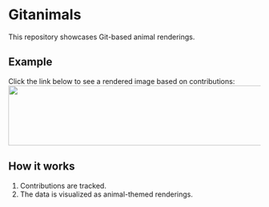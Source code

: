 # Gitanimals

This repository showcases Git-based animal renderings.

## Example

Click the link below to see a rendered image based on contributions:
<a href="https://github.com/devxb/gitanimals">
  <img
    src="https://render.gitanimals.org/lines/JuliaZakharova"
    width="600"
    height="120"
  />
</a>

## How it works

1. Contributions are tracked.
2. The data is visualized as animal-themed renderings.
